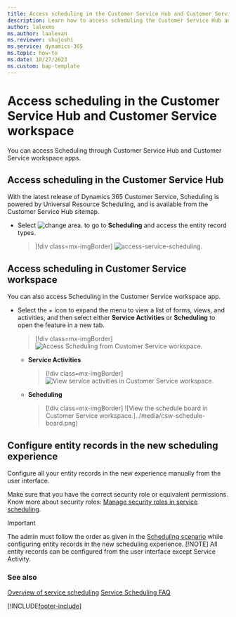 ```yaml
---
title: Access scheduling in the Customer Service Hub and Customer Service workspace
description: Learn how to access scheduling the Customer Service Hub and Customer Service workspace
author: lalexms 
ms.author: laalexan
ms.reviewer: shujoshi
ms.service: dynamics-365 
ms.topic: how-to 
ms.date: 10/27/2023
ms.custom: bap-template 
---
```


# Access scheduling in the Customer Service Hub and Customer Service workspace

You can access Scheduling through Customer Service Hub and Customer Service workspace apps.

## Access scheduling in the Customer Service Hub

With the latest release of Dynamics 365 Customer Service, Scheduling is powered by Universal Resource Scheduling, and is available from the Customer Service Hub sitemap.

- Select ![change area.](../media/change-area-icon.png) to go to **Scheduling** and access the entity record types.

  > [!div class=mx-imgBorder]
  > ![access-service-scheduling.](../media//access-service-scheduling-csh.png)

## Access scheduling in Customer Service workspace

You can also access Scheduling in the Customer Service workspace app.

- Select the + icon to expand the menu to view a list of forms, views, and activities, and then select either **Service Activities** or **Scheduling** to open the feature in a new tab.

  > [!div class=mx-imgBorder]
  > ![Access Scheduling from Customer Service workspace.](../media/csw-service-scheduling.png)
   - **Service Activities**

     > [!div class=mx-imgBorder]
     > ![View service activities in Customer Service workspace.](../media/csw-service-activities.png)
   - **Scheduling**

     > [!div class=mx-imgBorder]
     > ![View the schedule board in Customer Service workspace.]../media/csw-schedule-board.png)

## Configure entity records in the new scheduling experience

Configure all your entity records in the new experience manually from the user interface. 

Make sure that you have the correct security role or equivalent permissions. Know more about security roles: [Manage security roles in service scheduling](manage-security-roles.md).

> [!IMPORTANT]
> The admin must follow the order as given in the [Scheduling scenario](basics-service-service-scheduling.md#scheduling-scenario) while configuring entity records in the new scheduling experience.
> [!NOTE]
> All entity records can be configured from the user interface except Service Activity.

### See also    

[Overview of service scheduling](basics-service-service-scheduling.md)
[Service Scheduling FAQ](service-scheduling-faq.md) 

[!INCLUDE[footer-include](../../includes/footer-banner.md)]
